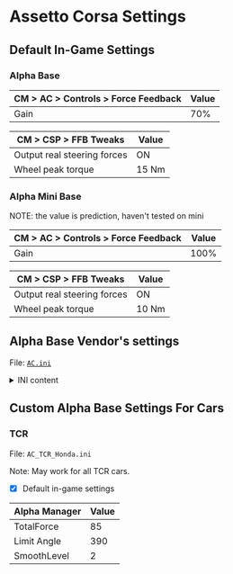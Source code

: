 # Assetto Corsa Settings

## Default In-Game Settings

### Alpha Base

| CM > AC > Controls > Force Feedback | Value |
| - | - |
| Gain | 70% |

| CM > CSP > FFB Tweaks | Value |
| - | - |
| Output real steering forces | ON |
| Wheel peak torque | 15 Nm |

### Alpha Mini Base

NOTE: the value is prediction, haven't tested on mini

| CM > AC > Controls > Force Feedback | Value |
| - | - |
| Gain | 100% |

| CM > CSP > FFB Tweaks | Value |
| - | - |
| Output real steering forces | ON |
| Wheel peak torque | 10 Nm |

## Alpha Base Vendor's settings 

File: [`AC.ini`](AC.ini)

<details>
  <summary>INI content</summary>

  ```
  [MachineSetUp]
TotalForce=100
SmoothLevel=1
WheelInertia=0
WheelSpring=0
WheelDamper=23
WheelFriction=20

[GameEffect]
GameSpring=100
GameDamper=100
GameInertia=100
GameFriction=100

[CarSetting]
WheelSpeed=100
Suspension=6
LimitHardness=1

[StreeingAngle]
WheelAngle=900
LimitAngle=900
Synchronous=1

[Softward]
Software=A2.2

[Language]
Languages=2
  ```
</details>

## Custom Alpha Base Settings For Cars
### TCR

File: `AC_TCR_Honda.ini`

Note: May work for all TCR cars.

- [X] Default in-game settings

| Alpha Manager | Value |
| -- | -- |
| TotalForce | 85 |
| Limit Angle | 390 |
| SmoothLevel | 2 |


